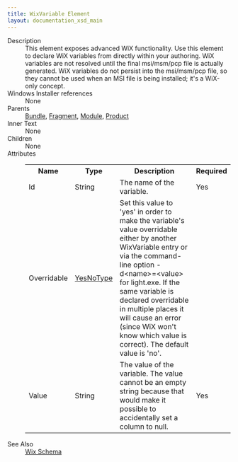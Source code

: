 ```yaml
---
title: WixVariable Element
layout: documentation_xsd_main
---
```

<dl>
  <dt>Description</dt>
  <dd>                 This element exposes advanced WiX functionality.  Use this element to declare WiX variables                 from directly within your authoring.  WiX variables are not resolved until the final msi/msm/pcp                 file is actually generated.  WiX variables do not persist into the msi/msm/pcp file, so they cannot                 be used when an MSI file is being installed; it's a WiX-only concept.             </dd>
  <dt>Windows Installer references</dt>
  <dd>None</dd>
  <dt>Parents</dt>
  <dd>
    <a href="../wix/bundle">Bundle</a>, <a href="../wix/fragment">Fragment</a>, <a href="../wix/module">Module</a>, <a href="../wix/product">Product</a></dd>
  <dt>Inner Text</dt>
  <dd>None</dd>
  <dt>Children</dt>
  <dd>None</dd>
  <dt>Attributes</dt>
  <dd>
    <table cellspacing="0" cellpadding="0" class="schema">
      <tr>
        <th width="15%">Name</th>
        <th width="15%">Type</th>
        <th width="65%">Description</th>
        <th width="15%">Required</th>
      </tr>
      <tr>
        <td>Id</td>
        <td>String</td>
        <td>The name of the variable.</td>
        <td>Yes</td>
      </tr>
      <tr>
        <td>Overridable</td>
        <td><a href="../wix/simple_type_yesnotype">YesNoType</a></td>
        <td>                         Set this value to 'yes' in order to make the variable's value overridable either by                         another WixVariable entry or via the command-line option -d&lt;name&gt;=&lt;value&gt;                         for light.exe.  If the same variable is declared overridable in multiple places it                         will cause an error (since WiX won't know which value is correct).  The default value                         is 'no'.                     </td>
        <td>&nbsp;</td>
      </tr>
      <tr>
        <td>Value</td>
        <td>String</td>
        <td>                         The value of the variable.  The value cannot be an empty string because that would                         make it possible to accidentally set a column to null.                     </td>
        <td>Yes</td>
      </tr>
    </table>
  </dd>
  <dt>See Also</dt>
  <dd>
    <a href="../wix">Wix Schema</a>
  </dd>
</dl>
